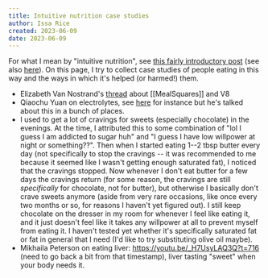 ```yaml
---
title: Intuitive nutrition case studies
author: Issa Rice
created: 2023-06-09
date: 2023-06-09
---
```


For what I mean by "intuitive nutrition", see [this fairly introductory post](https://meditationstuff.wordpress.com/2020/05/10/intuition-based-nutrition/) (see also [here](https://meditationbook.page/#nutrition)). On this page, I try to collect case studies of people eating in this way and the ways in which it's helped (or harmed!) them.

- Elizabeth Van Nostrand's [thread](https://twitter.com/acesounderglass/status/1504591434707468316) about [[MealSquares]] and V8
- Qiaochu Yuan on electrolytes, see [here](https://twitter.com/QiaochuYuan/status/1506108907470483458) for instance but he's talked about this in a bunch of places.
- I used to get a lot of cravings for sweets (especially chocolate) in the evenings. At the time, I attributed this to some combination of "lol I guess I am addicted to sugar huh" and "I guess I have low willpower at night or something??". Then when I started eating 1--2 tbsp butter every day (not specifically to stop the cravings -- it was recommended to me because it seemed like I wasn't getting enough saturated fat), I noticed that the cravings stopped. Now whenever I don't eat butter for a few days the cravings return (for some reason, the cravings are still *specifically* for chocolate, not for butter), but otherwise I basically don't crave sweets anymore (aside from very rare occasions, like once every two months or so, for reasons I haven't yet figured out). I still keep chocolate on the dresser in my room for whenever I feel like eating it, and it just doesn't feel like it takes any willpower at all to prevent myself from eating it. I haven't tested yet whether it's specifically saturated fat or fat in general that I need (I'd like to try substituting olive oil maybe).
- Mikhaila Peterson on eating liver: <https://youtu.be/_H7UsyLAQ3Q?t=716> (need to go back a bit from that timestamp), liver tasting "sweet" when your body needs it.